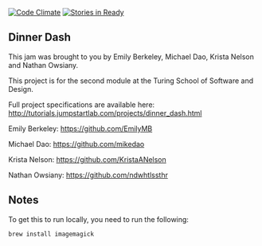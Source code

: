 [![Code Climate](https://codeclimate.com/github/mikedao/dinner_dash/badges/gpa.svg)](https://codeclimate.com/github/mikedao/dinner_dash) [![Stories in Ready](https://badge.waffle.io/mikedao/dinner_dash.png?label=ready&title=Ready)](http://waffle.io/mikedao/dinner_dash)



## Dinner Dash

This jam was brought to you by Emily Berkeley, Michael Dao, Krista Nelson and
Nathan Owsiany.

This project is for the second module at the Turing School of Software and
Design.

Full project specifications are available here:
http://tutorials.jumpstartlab.com/projects/dinner_dash.html

Emily Berkeley: https://github.com/EmilyMB

Michael Dao: https://github.com/mikedao

Krista Nelson: https://github.com/KristaANelson

Nathan Owsiany: https://github.com/ndwhtlssthr

## Notes

To get this to run locally, you need to run the following:

    brew install imagemagick

